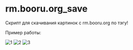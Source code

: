 # rm.booru.org_save
Скрипт для скачивания картинок с rm.booru.org по тэгу!

Пример работы:


![1](https://github.com/user-attachments/assets/74e890ea-a768-4a50-9f7d-a4bdbd32bb36)
![2](https://github.com/user-attachments/assets/0f417b86-0b0e-467b-9c62-b9fddafc75bf)
![3](https://github.com/user-attachments/assets/3ac5b422-e2dd-4a0f-8eea-f2ebc7cf0525)
